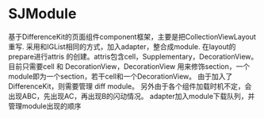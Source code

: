 # SJModule

基于DifferenceKit的页面组件component框架，主要是把CollectionViewLayout重写.
采用和IGList相同的方式，加入adapter，整合成module.
在layout的prepare进行attris 的创建。attris包含cell，Supplementary，DecorationView。
目前只需要cell 和 DecorationView，DecorationView 用来修饰section，一个module即为一个section，若干cell和一个DecorationView。
由于加入了DifferenceKit，则需要管理 diff module。
另外由于各个组件加载时机不定，会出现ABC，先出现AC，再出现B的闪动情况。
adapter加入module下载队列，并管理module出现的顺序
